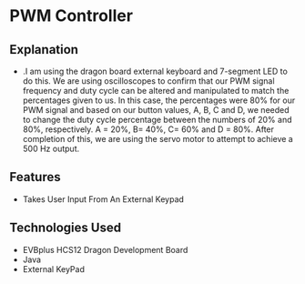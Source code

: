 # PWM Controller
## Explanation
 -  .I am using the dragon board external keyboard and 7-segment LED to do this. We are using oscilloscopes to confirm that our PWM signal frequency and duty cycle can be altered and manipulated to match the percentages given to us. In this case, the percentages were 80% for our PWM signal and based on our button values, A, B, C and D, we needed to change the duty cycle percentage between the numbers of 20% and 80%, respectively. A = 20%, B= 40%, C= 60% and D = 80%. After completion of this, we are using the servo motor to attempt to achieve a 500 Hz output.
   
## Features
 - Takes User Input From An External Keypad
 
## Technologies Used
 - EVBplus HCS12 Dragon Development Board
 - Java 
 - External KeyPad
 
